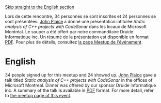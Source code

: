 [Skip straight to the English section](#english)

Lors de cette rencontre, 34 personnes se sont inscrites et 24 personnes se sont présentées. [John Plaice](http://plaice.web.cse.unsw.edu.au/) a donné une présentation intitulée *Static analysis of C++ projects with CodeSonar* dans les locaux de Microsoft Montréal. Le souper a été offert par notre commanditaire Druide Informatique inc. Un résumé de la présentation est disponible en format [PDF](https://github.com/CppMtl/Meetups/blob/master/2017/2017-07-25%20%5BJohn%20Plaice%5D%20Static%20analysis%20of%20C%2B%2B%20projects%20with%20CodeSonar/Summary.pdf). Pour plus de détails, consultez [la page Meetup de l'événement](https://www.meetup.com/CppMtl/events/241086488/).

# English
34 people signed up for this meetup and 24 showed up. [John Plaice](http://plaice.web.cse.unsw.edu.au/) gave a talk titled *Static analysis of C++ projects with CodeSonar* in the offices of Microsoft Montreal. Dinner was offered by our sponsor Druide Informatique inc. A summary of the talk is available in [PDF](https://github.com/CppMtl/Meetups/blob/master/2017/2017-07-25%20%5BJohn%20Plaice%5D%20Static%20analysis%20of%20C%2B%2B%20projects%20with%20CodeSonar/Summary.pdf) format. For more detail, refer to [the meetup page of this event](https://www.meetup.com/CppMtl/events/241086488/).


